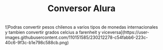 <h1 align="center"> Conversor Alura </h1>
<br>
![Podras convertir pesos chilenos a varios tipos de monedas internacionales y tambien convertir grados celcius a farenheit y viceversa](https://user-images.githubusercontent.com/110151585/230212278-c54fabb6-223c-40c6-9f3c-b1e798c588cb.png)





